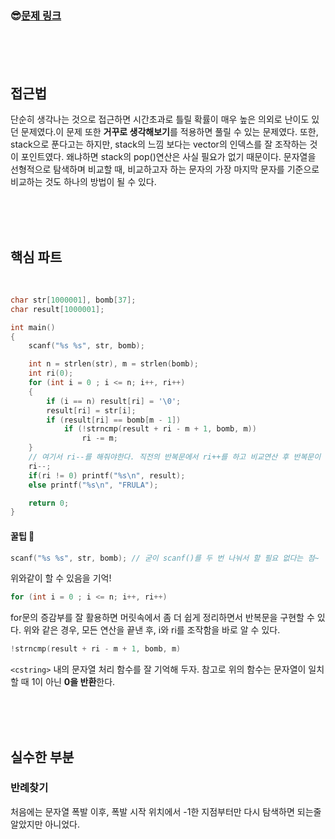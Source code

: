 

### &#128526;[문제 링크](https://www.acmicpc.net/problem/9935)

<br>

<br>

<br>

## 접근법

단순히 생각나는 것으로 접근하면 시간초과로 틀릴 확률이 매우 높은 의외로 난이도 있던 문제였다.이 문제 또한 **거꾸로 생각해보기**를 적용하면 풀릴 수 있는 문제였다. 또한, stack으로 푼다고는 하지만, stack의 느낌 보다는 vector의 인덱스를 잘 조작하는 것이 포인트였다. 왜냐하면 stack의 pop()연산은 사실 필요가 없기 때문이다. 문자열을 선형적으로 탐색하며 비교할 때, 비교하고자 하는 문자의 가장 마지막 문자를 기준으로 비교하는 것도 하나의 방법이 될 수 있다.

<br>

<br>

<br>

## 핵심 파트

<br>

```c++
char str[1000001], bomb[37];
char result[1000001];

int main()
{
	scanf("%s %s", str, bomb);

	int n = strlen(str), m = strlen(bomb);
	int ri(0);
	for (int i = 0 ; i <= n; i++, ri++)
	{
		if (i == n) result[ri] = '\0';
		result[ri] = str[i];
		if (result[ri] == bomb[m - 1])
			if (!strncmp(result + ri - m + 1, bomb, m))
				ri -= m;
	}
    // 여기서 ri--를 해줘야한다. 직전의 반복문에서 ri++를 하고 비교연산 후 반복문이 멈췄기 때문.
	ri--;
	if(ri != 0) printf("%s\n", result);
	else printf("%s\n", "FRULA");

    return 0;
}
```



#### 꿀팁 &#128273;

```c++
scanf("%s %s", str, bomb); // 굳이 scanf()를 두 번 나눠서 할 필요 없다는 점~
```

위와같이 할 수 있음을 기억!

```cpp
for (int i = 0 ; i <= n; i++, ri++)
```

for문의 증감부를 잘 활용하면 머릿속에서 좀 더 쉽게 정리하면서 반복문을 구현할 수 있다. 위와 같은 경우, 모든 연산을 끝낸 후, i와 ri를 조작함을 바로 알 수 있다.

```cpp
!strncmp(result + ri - m + 1, bomb, m)
```

`<cstring>` 내의 문자열 처리 함수를 잘 기억해 두자. 참고로 위의 함수는 문자열이 일치할 때 1이 아닌 **0을 반환**한다.

<br>

<br>

<br>

## 실수한 부분

### 반례찾기

처음에는 문자열 폭발 이후, 폭발 시작 위치에서 -1한 지점부터만 다시 탐색하면 되는줄 알았지만 아니었다.

<br>

<br>

<br>


